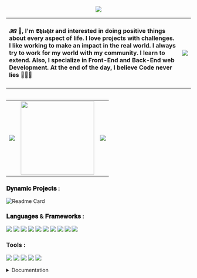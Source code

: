 

<br>
<p align="center"> 
<img src="https://i.postimg.cc/SKMwm7QV/meatbusters-bold-removebg-preview.png"  />
</p>


<table>
<tr>
<td>
<h4>𝓗𝓲 👋, I'm 𝕾𝖍𝖎𝖘𝖍𝖎𝖗 and interested in doing positive things about every aspect of life. I love projects with challenges. I like working to make an impact in the real world. I always try to work for my world with my community. I learn to extend. Also, I specialize in Front-End and Back-End web Development. At the end of the day, I believe Code never lies 🏃🏾‍♂️</h4>
</td>
<td>
<img  src="https://shishircv.netlify.app/Asset/image/msb.png" />
</td>  
</tr>
<table>













<table>
<tr>
<td>
<img src="https://github-readme-stats.vercel.app/api?username=Shishir-Bhuiyan&show_icons=true&include_all_commits=true&theme=monokai&hide_border=true" />
</td>
<td><img  src="https://i.postimg.cc/7h8jGpWc/Bm7L.gif" height="200px" /></td>
<td>
<img  src="https://github-readme-stats.vercel.app/api/top-langs/?username=anuraghazra&layout=compact&theme=buefy&hide_border=true" />
</td>  
</tr>
<table>


<h3 align="left">
𝐃𝐲𝐧𝐚𝐦𝐢𝐜 𝐏𝐫𝐨𝐣𝐞𝐜𝐭𝐬 :
</h3>

![Readme Card](https://github-readme-stats.vercel.app/api/pin/?username=Shishir-Bhuiyan&repo=Code-Algorithm&show_icons=true&theme=monokai&hide_border=true)




<h3 align="left">𝐋𝐚𝐧𝐠𝐮𝐚𝐠𝐞𝐬 & 𝐅𝐫𝐚𝐦𝐞𝐰𝐨𝐫𝐤𝐬 :</h3>
<p align="left">
<img src="https://shishircv.netlify.app/Asset/lang/c++.svg"/>
<img src="https://shishircv.netlify.app/Asset/lang/java.svg"/>
<img src="https://shishircv.netlify.app/Asset/lang/js.svg"/>
<img src="https://shishircv.netlify.app/Asset/lang/php.svg"/>
<img src="https://shishircv.netlify.app/Asset/lang/nodejs.svg"/>
<img src="https://shishircv.netlify.app/Asset/lang/react.svg"/>
<img src="https://shishircv.netlify.app/Asset/lang/python.svg"/>
<img src="https://shishircv.netlify.app/Asset/lang/mysql.svg"/>
<img src="https://shishircv.netlify.app/Asset/lang/mongo.svg"/>
<img src="https://shishircv.netlify.app/Asset/lang/bootstrap.svg"/>

</p>

<h3 align="left">Tools :</h3>
<p align="left">
<img src="https://shishircv.netlify.app/Asset/tools/vscode.svg"/>
<img src="https://shishircv.netlify.app/Asset/tools/git.svg"/>
<img src="https://shishircv.netlify.app/Asset/tools/githubdesktop.svg"/>
<img src="https://shishircv.netlify.app/Asset/tools/postman.svg"/>
<img src="https://shishircv.netlify.app/Asset/tools/obs.svg"/>
</p>




<details>
<summary>Documentation</summary>
</details>




